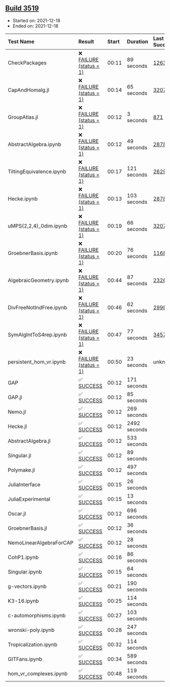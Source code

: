 ## [Build 3519](https://oscarci.mathematik.uni-kl.de/job/oscar-stable/3519/)

* Started on: 2021-12-18
* Ended on: 2021-12-18

| Test Name    | Result | Start | Duration | Last Success | First Failure |
|:-------------|:-------|:------|:---------|:-------------|:--------------|
| CheckPackages | ❌ [FAILURE (status = 1)](https://oscarci.mathematik.uni-kl.de/job/oscar-stable/3519/artifact/logs/build-3519/CheckPackages.log) | 00:11 | 89 seconds | [1263](https://oscarci.mathematik.uni-kl.de/job/oscar-stable/1263/) | [1264](https://oscarci.mathematik.uni-kl.de/job/oscar-stable/1264/) |
| CapAndHomalg.jl | ❌ [FAILURE (status = 1)](https://oscarci.mathematik.uni-kl.de/job/oscar-stable/3519/artifact/logs/build-3519/CapAndHomalg.jl.log) | 00:14 | 65 seconds | [3207](https://oscarci.mathematik.uni-kl.de/job/oscar-stable/3207/) | [3208](https://oscarci.mathematik.uni-kl.de/job/oscar-stable/3208/) |
| GroupAtlas.jl | ❌ [FAILURE (status = 1)](https://oscarci.mathematik.uni-kl.de/job/oscar-stable/3519/artifact/logs/build-3519/GroupAtlas.jl.log) | 00:12 | 3 seconds | [871](https://oscarci.mathematik.uni-kl.de/job/oscar-stable/871/) | [872](https://oscarci.mathematik.uni-kl.de/job/oscar-stable/872/) |
| AbstractAlgebra.ipynb | ❌ [FAILURE (status = 1)](https://oscarci.mathematik.uni-kl.de/job/oscar-stable/3519/artifact/logs/build-3519/AbstractAlgebra.ipynb.log) | 00:12 | 49 seconds | [2878](https://oscarci.mathematik.uni-kl.de/job/oscar-stable/2878/) | [2879](https://oscarci.mathematik.uni-kl.de/job/oscar-stable/2879/) |
| TiltingEquivalence.ipynb | ❌ [FAILURE (status = 1)](https://oscarci.mathematik.uni-kl.de/job/oscar-stable/3519/artifact/logs/build-3519/TiltingEquivalence.ipynb.log) | 00:17 | 121 seconds | [2629](https://oscarci.mathematik.uni-kl.de/job/oscar-stable/2629/) | [2630](https://oscarci.mathematik.uni-kl.de/job/oscar-stable/2630/) |
| Hecke.ipynb | ❌ [FAILURE (status = 1)](https://oscarci.mathematik.uni-kl.de/job/oscar-stable/3519/artifact/logs/build-3519/Hecke.ipynb.log) | 00:13 | 103 seconds | [2878](https://oscarci.mathematik.uni-kl.de/job/oscar-stable/2878/) | [2879](https://oscarci.mathematik.uni-kl.de/job/oscar-stable/2879/) |
| uMPS(2,2,4)_0dim.ipynb | ❌ [FAILURE (status = 1)](https://oscarci.mathematik.uni-kl.de/job/oscar-stable/3519/artifact/logs/build-3519/uMPS-2-2-4-_0dim.ipynb.log) | 00:19 | 66 seconds | [3207](https://oscarci.mathematik.uni-kl.de/job/oscar-stable/3207/) | [3208](https://oscarci.mathematik.uni-kl.de/job/oscar-stable/3208/) |
| GroebnerBasis.ipynb | ❌ [FAILURE (status = 1)](https://oscarci.mathematik.uni-kl.de/job/oscar-stable/3519/artifact/logs/build-3519/GroebnerBasis.ipynb.log) | 00:20 | 76 seconds | [1168](https://oscarci.mathematik.uni-kl.de/job/oscar-stable/1168/) | [1169](https://oscarci.mathematik.uni-kl.de/job/oscar-stable/1169/) |
| AlgebraicGeometry.ipynb | ❌ [FAILURE (status = 1)](https://oscarci.mathematik.uni-kl.de/job/oscar-stable/3519/artifact/logs/build-3519/AlgebraicGeometry.ipynb.log) | 00:44 | 87 seconds | [2326](https://oscarci.mathematik.uni-kl.de/job/oscar-stable/2326/) | [2327](https://oscarci.mathematik.uni-kl.de/job/oscar-stable/2327/) |
| DivFreeNotIndFree.ipynb | ❌ [FAILURE (status = 1)](https://oscarci.mathematik.uni-kl.de/job/oscar-stable/3519/artifact/logs/build-3519/DivFreeNotIndFree.ipynb.log) | 00:46 | 62 seconds | [2998](https://oscarci.mathematik.uni-kl.de/job/oscar-stable/2998/) | [2999](https://oscarci.mathematik.uni-kl.de/job/oscar-stable/2999/) |
| SymAlgIntToS4rep.ipynb | ❌ [FAILURE (status = 1)](https://oscarci.mathematik.uni-kl.de/job/oscar-stable/3519/artifact/logs/build-3519/SymAlgIntToS4rep.ipynb.log) | 00:47 | 77 seconds | [3457](https://oscarci.mathematik.uni-kl.de/job/oscar-stable/3457/) | [3458](https://oscarci.mathematik.uni-kl.de/job/oscar-stable/3458/) |
| persistent_hom_vr.ipynb | ❌ [FAILURE (status = 1)](https://oscarci.mathematik.uni-kl.de/job/oscar-stable/3519/artifact/logs/build-3519/persistent_hom_vr.ipynb.log) | 00:50 | 23 seconds | unknown | unknown |
| GAP | ✅ [SUCCESS](https://oscarci.mathematik.uni-kl.de/job/oscar-stable/3519/artifact/logs/build-3519/GAP.log) | 00:12 | 171 seconds |  |  |
| GAP.jl | ✅ [SUCCESS](https://oscarci.mathematik.uni-kl.de/job/oscar-stable/3519/artifact/logs/build-3519/GAP.jl.log) | 00:12 | 85 seconds |  |  |
| Nemo.jl | ✅ [SUCCESS](https://oscarci.mathematik.uni-kl.de/job/oscar-stable/3519/artifact/logs/build-3519/Nemo.jl.log) | 00:12 | 269 seconds |  |  |
| Hecke.jl | ✅ [SUCCESS](https://oscarci.mathematik.uni-kl.de/job/oscar-stable/3519/artifact/logs/build-3519/Hecke.jl.log) | 00:12 | 2492 seconds |  |  |
| AbstractAlgebra.jl | ✅ [SUCCESS](https://oscarci.mathematik.uni-kl.de/job/oscar-stable/3519/artifact/logs/build-3519/AbstractAlgebra.jl.log) | 00:12 | 533 seconds |  |  |
| Singular.jl | ✅ [SUCCESS](https://oscarci.mathematik.uni-kl.de/job/oscar-stable/3519/artifact/logs/build-3519/Singular.jl.log) | 00:12 | 89 seconds |  |  |
| Polymake.jl | ✅ [SUCCESS](https://oscarci.mathematik.uni-kl.de/job/oscar-stable/3519/artifact/logs/build-3519/Polymake.jl.log) | 00:12 | 497 seconds |  |  |
| JuliaInterface | ✅ [SUCCESS](https://oscarci.mathematik.uni-kl.de/job/oscar-stable/3519/artifact/logs/build-3519/JuliaInterface.log) | 00:15 | 26 seconds |  |  |
| JuliaExperimental | ✅ [SUCCESS](https://oscarci.mathematik.uni-kl.de/job/oscar-stable/3519/artifact/logs/build-3519/JuliaExperimental.log) | 00:15 | 13 seconds |  |  |
| Oscar.jl | ✅ [SUCCESS](https://oscarci.mathematik.uni-kl.de/job/oscar-stable/3519/artifact/logs/build-3519/Oscar.jl.log) | 00:12 | 696 seconds |  |  |
| GroebnerBasis.jl | ✅ [SUCCESS](https://oscarci.mathematik.uni-kl.de/job/oscar-stable/3519/artifact/logs/build-3519/GroebnerBasis.jl.log) | 00:12 | 36 seconds |  |  |
| NemoLinearAlgebraForCAP | ✅ [SUCCESS](https://oscarci.mathematik.uni-kl.de/job/oscar-stable/3519/artifact/logs/build-3519/NemoLinearAlgebraForCAP.log) | 00:12 | 28 seconds |  |  |
| CohP1.ipynb | ✅ [SUCCESS](https://oscarci.mathematik.uni-kl.de/job/oscar-stable/3519/artifact/logs/build-3519/CohP1.ipynb.log) | 00:16 | 86 seconds |  |  |
| Singular.ipynb | ✅ [SUCCESS](https://oscarci.mathematik.uni-kl.de/job/oscar-stable/3519/artifact/logs/build-3519/Singular.ipynb.log) | 00:15 | 64 seconds |  |  |
| g-vectors.ipynb | ✅ [SUCCESS](https://oscarci.mathematik.uni-kl.de/job/oscar-stable/3519/artifact/logs/build-3519/g-vectors.ipynb.log) | 00:21 | 190 seconds |  |  |
| K3-16.ipynb | ✅ [SUCCESS](https://oscarci.mathematik.uni-kl.de/job/oscar-stable/3519/artifact/logs/build-3519/K3-16.ipynb.log) | 00:25 | 114 seconds |  |  |
| c-automorphisms.ipynb | ✅ [SUCCESS](https://oscarci.mathematik.uni-kl.de/job/oscar-stable/3519/artifact/logs/build-3519/c-automorphisms.ipynb.log) | 00:27 | 103 seconds |  |  |
| wronski-poly.ipynb | ✅ [SUCCESS](https://oscarci.mathematik.uni-kl.de/job/oscar-stable/3519/artifact/logs/build-3519/wronski-poly.ipynb.log) | 00:28 | 247 seconds |  |  |
| Tropicalization.ipynb | ✅ [SUCCESS](https://oscarci.mathematik.uni-kl.de/job/oscar-stable/3519/artifact/logs/build-3519/Tropicalization.ipynb.log) | 00:32 | 114 seconds |  |  |
| GITFans.ipynb | ✅ [SUCCESS](https://oscarci.mathematik.uni-kl.de/job/oscar-stable/3519/artifact/logs/build-3519/GITFans.ipynb.log) | 00:34 | 589 seconds |  |  |
| hom_vr_complexes.ipynb | ✅ [SUCCESS](https://oscarci.mathematik.uni-kl.de/job/oscar-stable/3519/artifact/logs/build-3519/hom_vr_complexes.ipynb.log) | 00:48 | 119 seconds |  |  |
